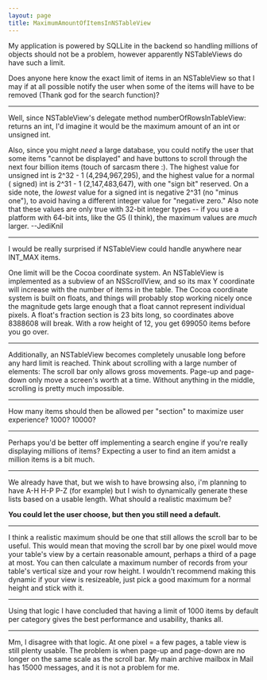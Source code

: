 ```yaml
---
layout: page
title: MaximumAmountOfItemsInNSTableView
---
```


My application is powered by SQLLite in the backend so handling millions of objects should not be a problem, however apparently NSTableViews do have such a limit.

Does anyone here know the exact limit of items in an NSTableView so that I may if at all possible notify the user when some of the items will have to be removed (Thank god for the search function)?

----

Well, since NSTableView's delegate method     numberOfRowsInTableView: returns an int, I'd imagine it would be the maximum amount of an int or unsigned int.

Also, since you might *need* a large database, you could notify the user that some items "cannot be displayed" and have buttons to scroll through the next four billion items (touch of sarcasm there :). The highest value for     unsigned int is 2^32 - 1 (4,294,967,295), and the highest value for a normal (    signed)     int is 2^31 - 1 (2,147,483,647), with one "sign bit" reserved. On a side note, the *lowest* value for a     signed int is negative 2^31 (no "minus one"), to avoid having a different integer value for "negative zero." Also note that these values are only true with 32-bit integer types -- if you use a platform with 64-bit     ints, like the G5 (I think), the maximum values are *much* larger. --JediKnil

----

I would be really surprised if NSTableView could handle anywhere near INT_MAX items.

One limit will be the Cocoa coordinate system. An NSTableView is implemented as a subview of an NSScrollView, and so its max Y coordinate will increase with the number of items in the table. The Cocoa coordinate system is built on floats, and things will probably stop working nicely once the magnitude gets large enough that a float cannot represent individual pixels. A float's fraction section is 23 bits long, so coordinates above 8388608 will break. With a row height of 12, you get 699050 items before you go over.

----

Additionally, an NSTableView becomes completely unusable long before any hard limit is reached.  Think about scrolling with a large number of elements:  The scroll bar only allows gross movements.  Page-up and page-down only move a screen's worth at a time.  Without anything in the middle, scrolling is pretty much impossible.

----

How many items should then be allowed per "section" to maximize user experience? 1000? 10000?

----

Perhaps you'd be better off implementing a search engine if you're really displaying millions of items? Expecting a user to find an item amidst a million items is a bit much.

----

We already have that, but we wish to have browsing also, i'm planning to have A-H H-P P-Z (for example) but I wish to dynamically generate these lists based on a usable length. What should a realistic maximum be?

**You could let the user choose, but then you still need a default.**

----

I think a realistic maximum should be one that still allows the scroll bar to be useful. This would mean that moving the scroll bar by one pixel would move your table's view by a certain reasonable amount, perhaps a third of a page at most. You can then calculate a maximum number of records from your table's vertical size and your row height. I wouldn't recommend making this dynamic if your view is resizeable, just pick a good maximum for a normal height and stick with it.

----

Using that logic I have concluded that having a limit of 1000 items by default per category gives the best performance and usability, thanks all.

----

Mm, I disagree with that logic.  At one pixel = a few pages, a table view is still plenty usable.  The problem is when page-up and page-down are no longer on the same scale as the scroll bar.  My main archive mailbox in Mail has 15000 messages, and it is not a problem for me.


